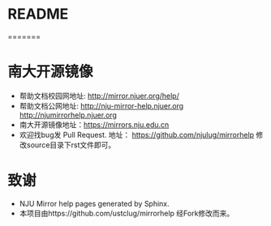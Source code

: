 README 
======
[^_^]:
=======

# 南大开源镜像
* 帮助文档校园网地址: http://mirror.njuer.org/help/
* 帮助文档公网地址: http://nju-mirror-help.njuer.org   http://njumirrorhelp.njuer.org
* 南大开源镜像地址：https://mirrors.nju.edu.cn
* 欢迎找bug发 Pull Request. 地址： https://github.com/njulug/mirrorhelp  修改source目录下rst文件即可。

# 致谢
* NJU Mirror help pages generated by Sphinx.
* 本项目由https://github.com/ustclug/mirrorhelp 经Fork修改而来。


